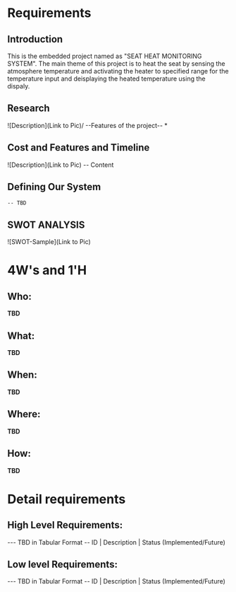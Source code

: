 # Requirements
## Introduction
 This is the embedded project named as "SEAT HEAT MONITORING SYSTEM". The main theme of this project is to heat the seat by sensing the atmosphere temperature and activating the heater to specified range for the temperature input and deisplaying the heated temperature using the dispaly.

## Research
![Description](Link to Pic)/
 --Features of the project--
 *
## Cost and Features and Timeline
![Description](Link to Pic)
-- Content 
## Defining Our System
    -- TBD
## SWOT ANALYSIS
![SWOT-Sample](Link to Pic)

# 4W&#39;s and 1&#39;H

## Who:

**TBD**

## What:

**TBD**

## When:

**TBD**

## Where:

**TBD**

## How:

**TBD**

# Detail requirements
## High Level Requirements:
--- TBD in Tabular Format 
-- ID | Description | Status (Implemented/Future)


##  Low level Requirements:
--- TBD in Tabular Format 
-- ID | Description | Status (Implemented/Future)
